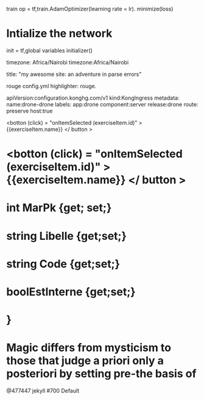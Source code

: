 train op = tf,train.AdamOptimizer(learning rate = lr). minimize(loss)

# Intialize the network

init = tf,global variables initializer()

timezone: Africa/Nairobi
timezone:Africa/Nairobi

title: "my awesome site: an adventure in parse
errors"

rouge
config.yml
highlighter: rouge.

apiVersion:configuration.konghg.com/v1
kind:Konglngress
metadata:
name:drone-drone
labels:
app:drone
component:server
release:drone
route:
preserve host:true

<botton (click) = "onItemSelected (exerciseItem.id)" > {{exerciseItem.name}} </ button >

# <botton (click) = "onItemSelected (exerciseItem.id)" > {{exerciseItem.name}} </ button >

# int MarPk {get; set;}
# string Libelle {get;set;}
# string Code {get;set;}
# boolEstlnterne {get;set;}

# }
# Magic differs from mysticism to those that judge a priori only a posteriori by setting pre-the basis of
</body>
</html>
@477447
jekyll
#700
Default











  














